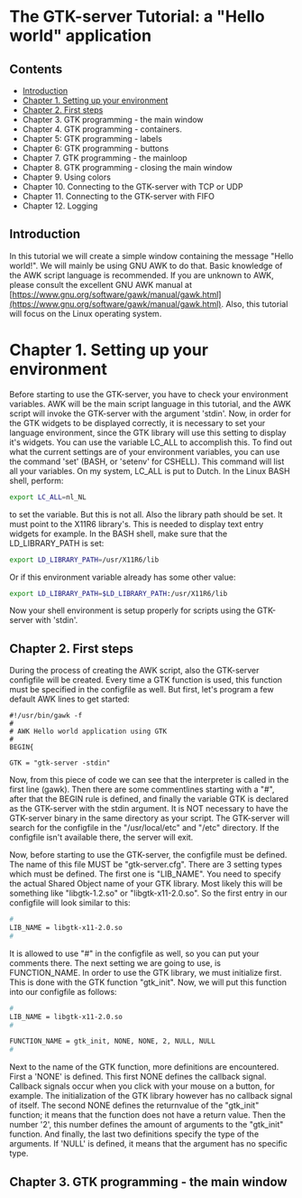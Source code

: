 # The GTK-server Tutorial: a "Hello world" application

## Contents

* [Introduction](#introduction)
* [Chapter 1. Setting up your environment](#chapter-1-setting-up-your-environment)
* [Chapter 2. First steps](#chapter-2-first-steps)
* Chapter 3. GTK programming - the main window
* Chapter 4. GTK programming - containers.
* Chapter 5: GTK programming - labels
* Chapter 6: GTK programming - buttons
* Chapter 7. GTK programming - the mainloop
* Chapter 8. GTK programming - closing the main window
* Chapter 9. Using colors
* Chapter 10. Connecting to the GTK-server with TCP or UDP
* Chapter 11. Connecting to the GTK-server with FIFO
* Chapter 12. Logging

## Introduction

In this tutorial we will create a simple window containing the message "Hello world!". We will mainly be using GNU AWK to do that. Basic knowledge of the AWK script language is recommended. If you are unknown to AWK, please consult the excellent GNU AWK manual at [https://www.gnu.org/software/gawk/manual/gawk.html](https://www.gnu.org/software/gawk/manual/gawk.html). Also, this tutorial will focus on the Linux operating system.


# Chapter 1. Setting up your environment

Before starting to use the GTK-server, you have to check your environment variables. AWK will be the main script language in this tutorial, and the AWK script will invoke the GTK-server with the argument 'stdin'. Now, in order for the GTK widgets to be displayed correctly, it is necessary to set your language environment, since the GTK library will use this setting to display it's widgets. You can use the variable LC_ALL to accomplish this. To find out what the current settings are of your environment variables, you can use the command 'set' (BASH, or 'setenv' for CSHELL). This command will list all your variables. On my system, LC_ALL is put to Dutch. In the Linux BASH shell, perform:

```bash
export LC_ALL=nl_NL
```

to set the variable. But this is not all. Also the library path should be set. It must point to the X11R6 library's. This is needed to display text entry widgets for example. In the BASH shell, make sure that the LD_LIBRARY_PATH is set:

```bash
export LD_LIBRARY_PATH=/usr/X11R6/lib
```

Or if this environment variable already has some other value:

```bash
export LD_LIBRARY_PATH=$LD_LIBRARY_PATH:/usr/X11R6/lib
```

Now your shell environment is setup properly for scripts using the GTK-server with 'stdin'.


## Chapter 2. First steps

During the process of creating the AWK script, also the GTK-server configfile will be created. Every time a GTK function is used, this function must be specified in the configfile as well. But first, let's program a few default AWK lines to get started:

```gawk
#!/usr/bin/gawk -f
#
# AWK Hello world application using GTK
#
BEGIN{

GTK = "gtk-server -stdin"
```

Now, from this piece of code we can see that the interpreter is called in the first line (gawk). Then there are some commentlines starting with a "#", after that the BEGIN rule is defined, and finally the variable GTK is declared as the GTK-server with the stdin argument. It is NOT necessary to have the GTK-server binary in the same directory as your script. The GTK-server will search for the configfile in the "/usr/local/etc" and "/etc" directory. If the configfile isn't available there, the server will exit.

Now, before starting to use the GTK-server, the configfile must be defined. The name of this file MUST be "gtk-server.cfg". There are 3 setting types which must be defined. The first one is "LIB_NAME". You need to specify the actual Shared Object name of your GTK library. Most likely this will be something like "libgtk-1.2.so" or "libgtk-x11-2.0.so". So the first entry in our configfile will look similar to this:

```bash
#
LIB_NAME = libgtk-x11-2.0.so
#
```

It is allowed to use "#" in the configfile as well, so you can put your comments there. The next setting we are going to use, is FUNCTION_NAME. In order to use the GTK library, we must initialize first. This is done with the GTK function "gtk_init". Now, we will put this function into our configfile as follows:


```bash
#
LIB_NAME = libgtk-x11-2.0.so
#

FUNCTION_NAME = gtk_init, NONE, NONE, 2, NULL, NULL
#
```

Next to the name of the GTK function, more definitions are encountered. First a 'NONE' is defined. This first NONE defines the callback signal. Callback signals occur when you click with your mouse on a button, for example. The initialization of the GTK library however has no callback signal of itself. The second NONE defines the returnvalue of the "gtk_init" function; it means that the function does not have a return value. Then the number '2', this number defines the amount of arguments to the "gtk_init" function. And finally, the last two definitions specify the type of the arguments. If 'NULL' is defined, it means that the argument has no specific type.

## Chapter 3. GTK programming - the main window

